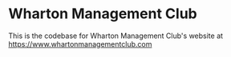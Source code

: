# Wharton Management Club
This is the codebase for Wharton Management Club's website at
https://www.whartonmanagementclub.com
 
